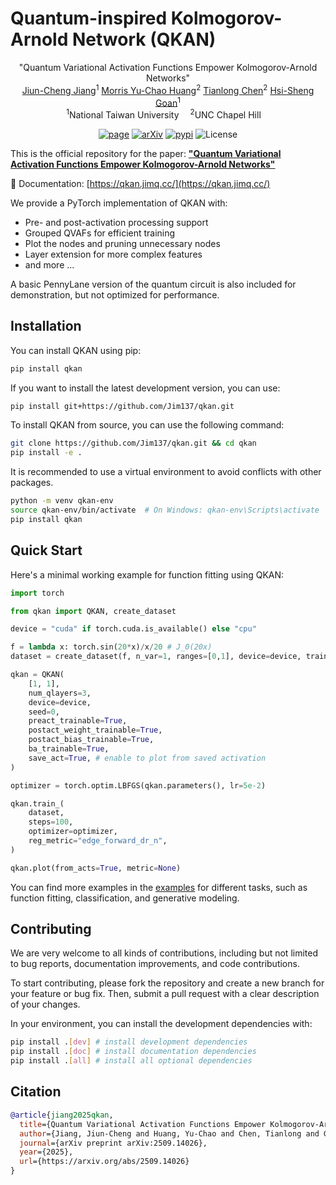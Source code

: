 # Quantum-inspired Kolmogorov-Arnold Network (QKAN)

<div align='center'>
    <a>"Quantum Variational Activation Functions Empower Kolmogorov-Arnold Networks"</a>

</div>
<div align='center'>
    <a href='https://scholar.google.com/citations?user=W_I27S8AAAAJ' target='_blank'>Jiun-Cheng Jiang</a><sup>1</sup> 
    <a href='https://scholar.google.com/citations?user=1u3Kvh8AAAAJ' target='_blank'>Morris Yu-Chao Huang</a><sup>2</sup> 
    <a href='https://scholar.google.com/citations?user=LE3ctn0AAAAJ' target='_blank'>Tianlong Chen</a><sup>2</sup> 
    <a href='https://scholar.google.com/citations?user=PMnNYPcAAAAJ' target='_blank'>Hsi-Sheng Goan</a><sup>1</sup> 

</div>
<div align='center'>
    <sup>1</sup>National Taiwan University  <sup>2</sup>UNC Chapel Hill 
</div>

<div align='center'>

[![page](https://img.shields.io/badge/Project%20Page-5745BB?logo=google-chrome&logoColor=white)](https://jim137.github.io/qkan/)
[![arXiv](https://img.shields.io/badge/arXiv-2509.14026-b31b1b.svg)](https://arxiv.org/abs/2509.14026)
[![pypi](https://img.shields.io/pypi/v/qkan)](https://pypi.org/project/qkan/)
![License](https://img.shields.io/github/license/Jim137/qkan)

</div>

<!-- [![build](https://github.com/Jim137/qkan/actions/workflows/publish.yml/badge.svg)](https://github.com/Jim137/qkan/actions/workflows/publish.yml)
[![lint](https://github.com/Jim137/qkan/actions/workflows/lint.yml/badge.svg)](https://github.com/Jim137/qkan/actions/workflows/lint.yml) -->

This is the official repository for the paper:
**["Quantum Variational Activation Functions Empower Kolmogorov-Arnold Networks"](https://arxiv.org/abs/2509.14026)**

📖 Documentation: [https://qkan.jimq.cc/](https://qkan.jimq.cc/)

We provide a PyTorch implementation of QKAN with:

- Pre- and post-activation processing support
- Grouped QVAFs for efficient training
- Plot the nodes and pruning unnecessary nodes
- Layer extension for more complex features
- and more ...

A basic PennyLane version of the quantum circuit is also included for demonstration, but not optimized for performance.

## Installation

You can install QKAN using pip:

```bash
pip install qkan
```

If you want to install the latest development version, you can use:

```bash
pip install git+https://github.com/Jim137/qkan.git
```

To install QKAN from source, you can use the following command:

```bash
git clone https://github.com/Jim137/qkan.git && cd qkan
pip install -e .
```

It is recommended to use a virtual environment to avoid conflicts with other packages.

```bash
python -m venv qkan-env
source qkan-env/bin/activate  # On Windows: qkan-env\Scripts\activate
pip install qkan
```

## Quick Start

Here's a minimal working example for function fitting using QKAN:

```python
import torch

from qkan import QKAN, create_dataset

device = "cuda" if torch.cuda.is_available() else "cpu"

f = lambda x: torch.sin(20*x)/x/20 # J_0(20x)
dataset = create_dataset(f, n_var=1, ranges=[0,1], device=device, train_num=1000, test_num=1000, seed=0)

qkan = QKAN(
    [1, 1], 
    num_qlayers=3, 
    device=device, 
    seed=0,
    preact_trainable=True, 
    postact_weight_trainable=True,
    postact_bias_trainable=True, 
    ba_trainable=True,
    save_act=True, # enable to plot from saved activation
)

optimizer = torch.optim.LBFGS(qkan.parameters(), lr=5e-2)

qkan.train_(
    dataset,
    steps=100,
    optimizer=optimizer,
    reg_metric="edge_forward_dr_n",
)

qkan.plot(from_acts=True, metric=None)
```

You can find more examples in the [examples](https://jim137.github.io/qkan/examples) for different tasks, such as function fitting, classification, and generative modeling.

## Contributing

We are very welcome to all kinds of contributions, including but not limited to bug reports, documentation improvements, and code contributions.

To start contributing, please fork the repository and create a new branch for your feature or bug fix. Then, submit a pull request with a clear description of your changes.

In your environment, you can install the development dependencies with:

```bash
pip install .[dev] # install development dependencies
pip install .[doc] # install documentation dependencies
pip install .[all] # install all optional dependencies
```

## Citation

```bibtex
@article{jiang2025qkan,
  title={Quantum Variational Activation Functions Empower Kolmogorov-Arnold Networks},
  author={Jiang, Jiun-Cheng and Huang, Yu-Chao and Chen, Tianlong and Goan, Hsi-Sheng},
  journal={arXiv preprint arXiv:2509.14026},
  year={2025},
  url={https://arxiv.org/abs/2509.14026}
}
```

